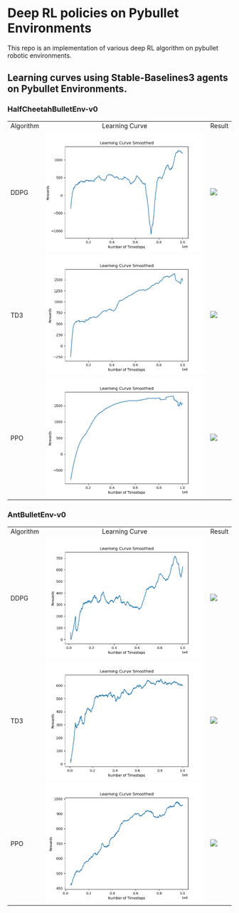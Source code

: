 # Deep RL policies on Pybullet Environments

This repo is an implementation of various deep RL algorithm on pybullet robotic environments.

## Learning curves using Stable-Baselines3 agents on Pybullet Environments.

### HalfCheetahBulletEnv-v0

<table align='center'>
<tr align='center'>
<td> Algorithm </td>
<td> Learning Curve </td>
<td> Result </td>
</tr>
<tr>
<td> DDPG </td>
<td> <img src = 'Stable_Baselines\logs\HalfCheetahBulletEnv-v0\ddpg\learning_curve.png'> </td>
<td> <img src = 'Stable_Baselines\logs\HalfCheetahBulletEnv-v0\ddpg\recording.gif'>  </td>
</tr>
<tr>
<td> TD3 </td>
<td> <img src = 'Stable_Baselines\logs\HalfCheetahBulletEnv-v0\td3\learning_curve.png'> </td>
<td> <img src = 'Stable_Baselines\logs\HalfCheetahBulletEnv-v0\td3\recording.gif'>  </td>
</tr>
<tr>
<td> PPO </td><td> <img src = 'Stable_Baselines\logs\HalfCheetahBulletEnv-v0\ppo\learning_curve.png'> </td>
<td> <img src = 'Stable_Baselines\logs\HalfCheetahBulletEnv-v0\ppo\recording.gif'>  </td>
</tr>
</table>

### AntBulletEnv-v0

<table align='center'>
<tr align='center'>
<td> Algorithm </td>
<td> Learning Curve </td>
<td> Result </td>
</tr>
<tr>
<td> DDPG </td>
<td> <img src = 'Stable_Baselines\logs\AntBulletEnv-v0\ddpg\learning_curve.png'> </td>
<td> <img src = 'Stable_Baselines\logs\AntBulletEnv-v0\ddpg\recording.gif'>  </td>
</tr>
<tr>
<td> TD3 </td>
<td> <img src = 'Stable_Baselines\logs\AntBulletEnv-v0\td3\learning_curve.png'> </td>
<td> <img src = 'Stable_Baselines\logs\AntBulletEnv-v0\td3\recording.gif'>  </td>
</tr>
<tr>
<td> PPO </td><td> <img src = 'Stable_Baselines\logs\AntBulletEnv-v0\ppo\learning_curve.png'> </td>
<td> <img src = 'Stable_Baselines\logs\AntBulletEnv-v0\ppo\recording.gif'>  </td>
</tr>
</table>

